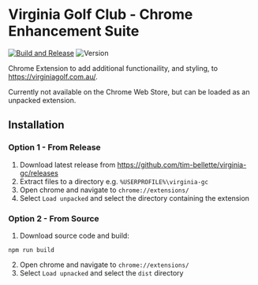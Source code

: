# Virginia Golf Club - Chrome Enhancement Suite

[![Build and Release](https://github.com/tim-bellette/virginia-gc/actions/workflows/release.yml/badge.svg?branch=main)](https://github.com/tim-bellette/virginia-gc/actions/workflows/release.yml) ![Version](https://img.shields.io/github/manifest-json/v/tim-bellette/virginia-gc?filename=public%2Fmanifest.json)

Chrome Extension to add additional functionaility, and styling, to https://virginiagolf.com.au/.

Currently not available on the Chrome Web Store, but can be loaded as an unpacked extension.

## Installation

### Option 1 - From Release

1. Download latest release from https://github.com/tim-bellette/virginia-gc/releases
2. Extract files to a directory e.g. `%USERPROFILE%\virginia-gc`
3. Open chrome and navigate to `chrome://extensions/`
4. Select `Load unpacked` and select the directory containing the extension

### Option 2 - From Source

1. Download source code and build:
```shell
npm run build
```
2. Open chrome and navigate to `chrome://extensions/`
3. Select `Load upnacked` and select the `dist` directory
